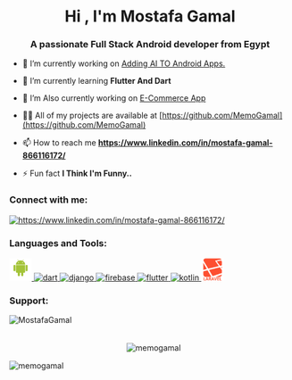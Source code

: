 <h1 align="center">Hi , I'm Mostafa Gamal</h1>
<h3 align="center">A passionate Full Stack Android developer from Egypt</h3>

- 🔭 I’m currently working on [Adding AI TO Android Apps.](https://github.com/MemoGamal/RadioAppWithAi)

- 🌱 I’m currently learning **Flutter And Dart**

- 🔭 I’m Also currently working on [E-Commerce App](https://github.com/MemoGamal/food)

- 👨‍💻 All of my projects are available at [https://github.com/MemoGamal](https://github.com/MemoGamal)

- 📫 How to reach me **https://www.linkedin.com/in/mostafa-gamal-866116172/**

- ⚡ Fun fact **I Think I'm Funny..**

<h3 align="left">Connect with me:</h3>
<p align="left">
<a href="https://linkedin.com/in/https://www.linkedin.com/in/mostafa-gamal-866116172/" target="blank"><img align="center" src="https://raw.githubusercontent.com/rahuldkjain/github-profile-readme-generator/master/src/images/icons/Social/linked-in-alt.svg" alt="https://www.linkedin.com/in/mostafa-gamal-866116172/" height="30" width="40" /></a>
</p>

<h3 align="left">Languages and Tools:</h3>
<p align="left"> <a href="https://developer.android.com" target="_blank" rel="noreferrer"> <img src="https://raw.githubusercontent.com/devicons/devicon/master/icons/android/android-original-wordmark.svg" alt="android" width="40" height="40"/> </a> <a href="https://dart.dev" target="_blank" rel="noreferrer"> <img src="https://www.vectorlogo.zone/logos/dartlang/dartlang-icon.svg" alt="dart" width="40" height="40"/> </a> <a href="https://www.djangoproject.com/" target="_blank" rel="noreferrer"> <img src="https://cdn.worldvectorlogo.com/logos/django.svg" alt="django" width="40" height="40"/> </a> <a href="https://firebase.google.com/" target="_blank" rel="noreferrer"> <img src="https://www.vectorlogo.zone/logos/firebase/firebase-icon.svg" alt="firebase" width="40" height="40"/> </a> <a href="https://flutter.dev" target="_blank" rel="noreferrer"> <img src="https://www.vectorlogo.zone/logos/flutterio/flutterio-icon.svg" alt="flutter" width="40" height="40"/> </a> <a href="https://kotlinlang.org" target="_blank" rel="noreferrer"> <img src="https://www.vectorlogo.zone/logos/kotlinlang/kotlinlang-icon.svg" alt="kotlin" width="40" height="40"/> </a> <a href="https://laravel.com/" target="_blank" rel="noreferrer"> <img src="https://raw.githubusercontent.com/devicons/devicon/master/icons/laravel/laravel-plain-wordmark.svg" alt="laravel" width="40" height="40"/> </a> </p>

<h3 align="left">Support:</h3>
<p><a href="https://www.buymeacoffee.com/MostafaGamal"> <img align="left" src="https://cdn.buymeacoffee.com/buttons/v2/default-yellow.png" height="50" width="210" alt="MostafaGamal" /></a></p><br><br>

<p><img align="center" src="https://github-readme-stats.vercel.app/api/top-langs?username=memogamal&show_icons=true&locale=en&layout=compact" alt="memogamal" /></p>

<p><img align="center" src="https://github-readme-streak-stats.herokuapp.com/?user=memogamal&" alt="memogamal" /></p>
